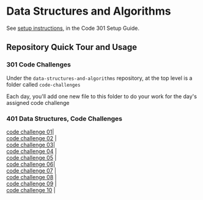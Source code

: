 # Data Structures and Algorithms

See [setup instructions](https://codefellows.github.io/setup-guide/code-301/3-code-challenges), in the Code 301 Setup Guide.

## Repository Quick Tour and Usage

### 301 Code Challenges

Under the `data-structures-and-algorithms` repository, at the top level is a folder called `code-challenges`

Each day, you'll add one new file to this folder to do your work for the day's assigned code challenge

### 401 Data Structures, Code Challenges



 [code challenge 01]()|\
 [code challenge 02](/challenges/array_shift) |\
 [code challenge 03](/challenges/array_binary_search)|\
 [code challenge 04]() |\
 [code challenge 05]() |\
 [code challenge 06](/challenges/Data_Structures/linked_list)|\
 [code challenge 07]() |\
 [code challenge 08]() |\
 [code challenge 09]() |\
 [code challenge 10]() |


